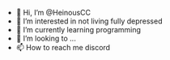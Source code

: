 - 👋 Hi, I’m @HeinousCC
- 👀 I’m interested in not living fully depressed
- 🌱 I’m currently learning programming
- 💞️ I’m looking to ...
- 📫 How to reach me discord

<!---
HeinousCC/HeinousCC is a ✨ special ✨ repository because its `README.md` (this file) appears on your GitHub profile.
You can click the Preview link to take a look at your changes.
--->
